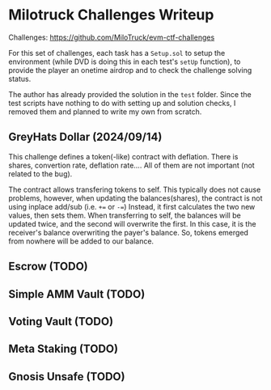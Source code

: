 # Milotruck Challenges Writeup

Challenges: https://github.com/MiloTruck/evm-ctf-challenges

For this set of challenges, each task has a `Setup.sol` to setup the environment (while DVD is doing this in each test's `setUp` function), to provide the player an onetime airdrop and to check the challenge solving status.

The author has already provided the solution in the `test` folder.
Since the test scripts have nothing to do with setting up and solution checks, I removed them and planned to write my own from scratch.

## GreyHats Dollar (2024/09/14)

This challenge defines a token(-like) contract with deflation.
There is shares, convertion rate, deflation rate.... All of them are not important (not related to the bug).

The contract allows transfering tokens to self.
This typically does not cause problems, however, when updating the balances(shares), the contract is not using inplace add/sub (i.e. `+=` or `-=`)
Instead, it first calculates the two new values, then sets them.
When transferring to self, the balances will be updated twice, and the second will overwrite the first.
In this case, it is the receiver's balance overwriting the payer's balance.
So, tokens emerged from nowhere will be added to our balance.

## Escrow (TODO)

## Simple AMM Vault (TODO)

## Voting Vault (TODO)

## Meta Staking (TODO)

## Gnosis Unsafe (TODO)

